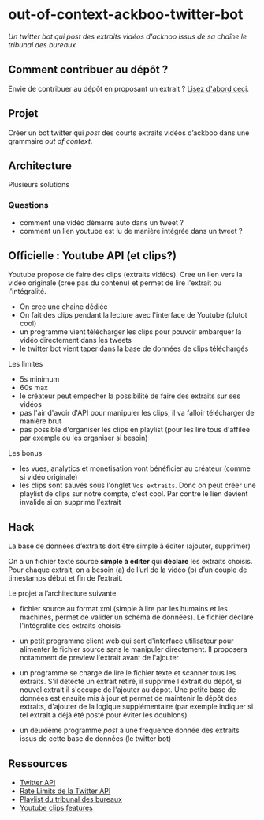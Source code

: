 # out-of-context-ackboo-twitter-bot

*Un twitter bot qui post des extraits vidéos d'acknoo issus de sa chaîne le tribunal des bureaux*



## Comment contribuer au dépôt ?

Envie de contribuer au dépôt en proposant un extrait ? [Lisez d'abord ceci](CONTRIBUTING.md).

## Projet

Créer un bot twitter qui *post* des courts extraits vidéos d’ackboo dans une grammaire *out of context*.

## Architecture

Plusieurs solutions

### Questions

- comment une vidéo démarre auto dans un tweet ?
- comment un lien youtube est lu de manière intégrée dans un tweet ?

## Officielle : Youtube API (et clips?)

Youtube propose de faire des clips (extraits vidéos). Cree un lien vers la vidéo originale (cree pas du contenu) et permet de lire l'extrait ou l'intégralité.

- On cree une chaine dédiée
- On fait des clips pendant la lecture avec l'interface de Youtube (plutot cool)
- un programme vient télécharger les clips pour pouvoir embarquer la vidéo directement dans les tweets
- le twitter bot vient taper dans la base de données de clips téléchargés

Les limites

- 5s minimum
- 60s max
- le créateur peut empecher la possibilité de faire des extraits sur ses vidéos
- pas l'air d'avoir d'API pour manipuler les clips, il va falloir télécharger de manière brut
- pas possible d'organiser les clips en playlist (pour les lire tous d'affilée par exemple ou les organiser si besoin)

Les bonus

- les vues, analytics et monetisation vont bénéficier au créateur (comme si vidéo originale)
- les clips sont sauvés sous l'onglet `Vos extraits`. Donc on peut créer une playlist de clips sur notre compte, c'est cool. Par contre le lien devient invalide si on supprime l'extrait

## Hack 

La base de données d’extraits doit être simple à éditer (ajouter, supprimer)

On a un fichier texte source **simple à éditer** qui **déclare** les extraits choisis. Pour chaque extrait, on a besoin (a) de l’url de la vidéo (b) d’un couple de timestamps début et fin de l’extrait.

Le projet a l’architecture suivante

- fichier source au format xml (simple à lire par les humains et les machines, permet de valider un schéma de données). Le fichier déclare l'intégralité des extraits choisis
- un petit programme client web qui sert d'interface utilisateur pour alimenter le fichier source sans le manipuler directement. Il proposera notamment de preview l'extrait avant de l'ajouter
- un programme se charge de lire le fichier texte et scanner tous les extraits. S'il détecte un extrait retiré, il supprime l'extrait du dépôt, si nouvel extrait il s'occupe de l'ajouter au dépot. Une petite base de données est ensuite mis à jour et permet de maintenir le dépôt des extraits, d'ajouter de la logique supplémentaire (par exemple indiquer si tel extrait a déjà été posté pour éviter les doublons).

- un deuxième programme *post* à une fréquence donnée des extraits issus de cette base de données (le twitter bot)


## Ressources

- [Twitter API]()
- [Rate Limits de la Twitter API]()
- [Playlist du tribunal des bureaux](https://www.youtube.com/watch?v=YglE-FnSd3g&list=PLDN-m4HWH8MBKJLYIK-80qJBBkVJbPo9p)
- [Youtube clips features](https://www.youtube.com/watch?v=A63imEmP_-I)